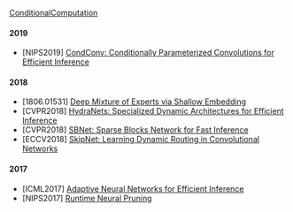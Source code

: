 [ConditionalComputation](https://github.com/laiyurui/ConditionalComputation)

#### 2019
- [NIPS2019] [CondConv: Conditionally Parameterized Convolutions for Efficient Inference](https://papers.nips.cc/paper/2019/hash/f2201f5191c4e92cc5af043eebfd0946-Abstract.html)

#### 2018
- [1806.01531] [Deep Mixture of Experts via Shallow Embedding](https://arxiv.org/abs/1806.01531)
- [CVPR2018] [HydraNets: Specialized Dynamic Architectures for Efficient Inference](https://openaccess.thecvf.com/content_cvpr_2018/papers/Mullapudi_HydraNets_Specialized_Dynamic_CVPR_2018_paper.pdf)
- [CVPR2018] [SBNet: Sparse Blocks Network for Fast Inference](https://arxiv.org/abs/1801.02108)
- [ECCV2018] [SkipNet: Learning Dynamic Routing in Convolutional Networks](https://arxiv.org/abs/1711.09485)

#### 2017
- [ICML2017] [Adaptive Neural Networks for Efficient Inference](http://proceedings.mlr.press/v70/bolukbasi17a.html)
- [NIPS2017] [Runtime Neural Pruning](https://papers.nips.cc/paper/2017/hash/a51fb975227d6640e4fe47854476d133-Abstract.html)
